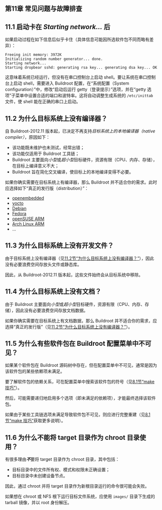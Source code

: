 ## 第11章 常见问题与故障排查

## 11.1 启动卡在 *Starting network...* 后

如果启动过程在如下信息后似乎卡住（具体信息可能因所选软件包不同而略有差异）：

```
Freeing init memory: 3972K
Initializing random number generator... done.
Starting network...
Starting dropbear sshd: generating rsa key... generating dsa key... OK
```

这意味着系统已经运行，但没有在串口控制台上启动 shell。要让系统在串口控制台上启动 shell，需要进入 Buildroot 配置，在“系统配置（System configuration）”中，修改“启动后运行 getty（登录提示）”选项，并在“getty 选项”子菜单中设置合适的端口和波特率。这将自动调整生成系统的 `/etc/inittab` 文件，使 shell 能在正确的串口上启动。

## 11.2 为什么目标系统上没有编译器？

自 Buildroot-2012.11 版本起，已决定不再支持*目标系统上的本地编译器（native compiler）*，原因如下：

- 该功能既未维护也未测试，经常出错；
- 该功能仅适用于 Buildroot 工具链；
- Buildroot 主要面向*小型*或*超小型*目标硬件，资源有限（CPU、内存、存储），在目标上编译意义不大；
- Buildroot 旨在简化交叉编译，使目标上的本地编译变得不必要。

如果你确实需要在目标系统上有编译器，那么 Buildroot 并不适合你的需求。此时应选择如下“真正的发行版（distribution）”：

- [openembedded](http://www.openembedded.org/)
- [yocto](https://www.yoctoproject.org/)
- [Debian](https://www.debian.org/ports/)
- [Fedora](https://fedoraproject.org/wiki/Architectures)
- [openSUSE ARM](http://en.opensuse.org/Portal:ARM)
- [Arch Linux ARM](http://archlinuxarm.org/)
- ...

## 11.3 为什么目标系统上没有开发文件？

由于目标系统上没有编译器（见[11.2节“为什么目标系统上没有编译器？”](https://buildroot.org/downloads/manual/manual.html#faq-no-compiler-on-target)），因此没有必要浪费空间存放头文件或静态库。

因此，从 Buildroot-2012.11 版本起，这些文件始终会从目标系统中移除。

## 11.4 为什么目标系统上没有文档？

由于 Buildroot 主要面向*小型*或*超小型*目标硬件，资源有限（CPU、内存、存储），因此没有必要浪费空间存放文档数据。

如果你确实需要在目标系统上有文档数据，那么 Buildroot 并不适合你的需求，应选择“真正的发行版”（见[11.2节“为什么目标系统上没有编译器？”](https://buildroot.org/downloads/manual/manual.html#faq-no-compiler-on-target)）。

## 11.5 为什么有些软件包在 Buildroot 配置菜单中不可见？

如果某个软件包在 Buildroot 源码树中存在，但在配置菜单中不可见，通常是因为该软件包的某些依赖项未满足。

要了解软件包的依赖关系，可在配置菜单中搜索该软件包的符号（见[8.1节“make 技巧”](https://buildroot.org/downloads/manual/manual.html#make-tips)）。

然后，可能需要递归地启用多个选项（即未满足的依赖项），才能最终选择该软件包。

如果由于某些工具链选项未满足导致软件包不可见，则应进行完整重建（见[8.1节“make 技巧”](https://buildroot.org/downloads/manual/manual.html#make-tips)获取更多说明）。

## 11.6 为什么不能将 target 目录作为 chroot 目录使用？

有很多理由***不***要将 target 目录作为 chroot 目录，其中包括：

- 目标目录中的文件所有权、模式和权限未正确设置；
- 目标目录中未创建设备节点。

因此，通过 chroot 并将 target 目录作为新根目录运行的命令很可能会失败。

如果想在 chroot 或 NFS 根下运行目标文件系统，应使用 `images/` 目录下生成的 tarball 镜像，并以 root 身份解压。
